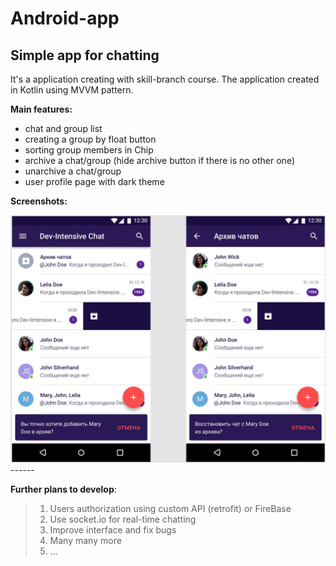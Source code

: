 # Android-app 

## Simple app for chatting

It's a application creating with skill-branch course. 
The application created in Kotlin using MVVM pattern. 

**Main features:**

* chat and group list
* creating a group by float button
* sorting group members in Chip
* archive a chat/group (hide archive button if there is no other one)
* unarchive a chat/group
* user profile page with dark theme

**Screenshots:**

<img src="https://github.com/shadow199639/Simple_chat_alpha/blob/main/README.assets/Simple_chat.jpg" alt="Simple_chat" style="zoom:50%;" />
------

**Further plans to develop**:

> 1. Users authorization using custom API (retrofit) or FireBase
> 2. Use socket.io for real-time chatting 
> 3. Improve interface and fix bugs
> 4. Many many more
> 5. ...
